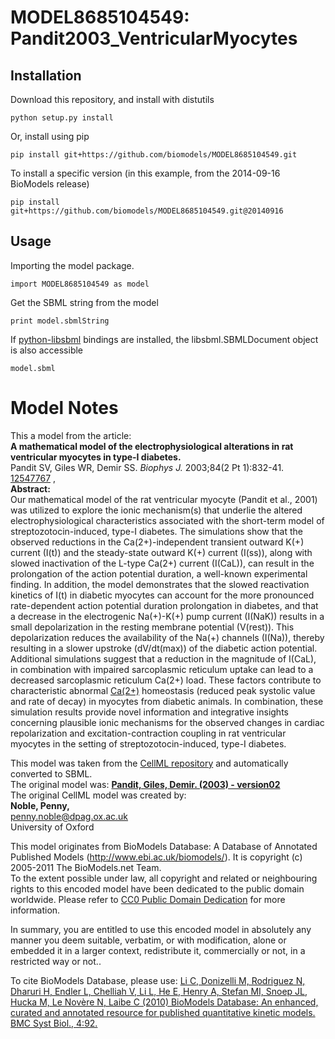 # MODEL8685104549: Pandit2003_VentricularMyocytes

## Installation

Download this repository, and install with distutils

`python setup.py install`

Or, install using pip

`pip install git+https://github.com/biomodels/MODEL8685104549.git`

To install a specific version (in this example, from the 2014-09-16 BioModels release)

`pip install git+https://github.com/biomodels/MODEL8685104549.git@20140916`

## Usage

Importing the model package.

`import MODEL8685104549 as model`

Get the SBML string from the model

`print model.sbmlString`

If [python-libsbml](https://pypi.python.org/pypi/python-libsbml) bindings are
installed, the libsbml.SBMLDocument object is also accessible

`model.sbml`


# Model Notes


This a model from the article:  
**A mathematical model of the electrophysiological alterations in rat ventricular myocytes in type-I diabetes.**   
Pandit SV, Giles WR, Demir SS. _Biophys J._ 2003;84(2 Pt 1):832-41.
[12547767](http://www.ncbi.nlm.nih.gov/pubmed/12547767) ,  
**Abstract:**   
Our mathematical model of the rat ventricular myocyte (Pandit et al., 2001)
was utilized to explore the ionic mechanism(s) that underlie the altered
electrophysiological characteristics associated with the short-term model of
streptozotocin-induced, type-I diabetes. The simulations show that the
observed reductions in the Ca(2+)-independent transient outward K(+) current
(I(t)) and the steady-state outward K(+) current (I(ss)), along with slowed
inactivation of the L-type Ca(2+) current (I(CaL)), can result in the
prolongation of the action potential duration, a well-known experimental
finding. In addition, the model demonstrates that the slowed reactivation
kinetics of I(t) in diabetic myocytes can account for the more pronounced
rate-dependent action potential duration prolongation in diabetes, and that a
decrease in the electrogenic Na(+)-K(+) pump current (I(NaK)) results in a
small depolarization in the resting membrane potential (V(rest)). This
depolarization reduces the availability of the Na(+) channels (I(Na)), thereby
resulting in a slower upstroke (dV/dt(max)) of the diabetic action potential.
Additional simulations suggest that a reduction in the magnitude of I(CaL), in
combination with impaired sarcoplasmic reticulum uptake can lead to a
decreased sarcoplasmic reticulum Ca(2+) load. These factors contribute to
characteristic abnormal [Ca(2+)](i) homeostasis (reduced peak systolic value
and rate of decay) in myocytes from diabetic animals. In combination, these
simulation results provide novel information and integrative insights
concerning plausible ionic mechanisms for the observed changes in cardiac
repolarization and excitation-contraction coupling in rat ventricular myocytes
in the setting of streptozotocin-induced, type-I diabetes.

This model was taken from the [CellML
repository](http://www.cellml.org/models) and automatically converted to SBML.  
The original model was: [ **Pandit, Giles, Demir. (2003) - version02**
](http://www.cellml.org/models/pandit_giles_demir_2003_version02)  
The original CellML model was created by:  
**Noble, Penny,**   
penny.noble@dpag.ox.ac.uk  
University of Oxford  

This model originates from BioModels Database: A Database of Annotated
Published Models (http://www.ebi.ac.uk/biomodels/). It is copyright (c)
2005-2011 The BioModels.net Team.  
To the extent possible under law, all copyright and related or neighbouring
rights to this encoded model have been dedicated to the public domain
worldwide. Please refer to [CC0 Public Domain
Dedication](http://creativecommons.org/publicdomain/zero/1.0/) for more
information.

In summary, you are entitled to use this encoded model in absolutely any
manner you deem suitable, verbatim, or with modification, alone or embedded it
in a larger context, redistribute it, commercially or not, in a restricted way
or not..  
  
To cite BioModels Database, please use: [Li C, Donizelli M, Rodriguez N,
Dharuri H, Endler L, Chelliah V, Li L, He E, Henry A, Stefan MI, Snoep JL,
Hucka M, Le Novère N, Laibe C (2010) BioModels Database: An enhanced, curated
and annotated resource for published quantitative kinetic models. BMC Syst
Biol., 4:92.](http://www.ncbi.nlm.nih.gov/pubmed/20587024)


